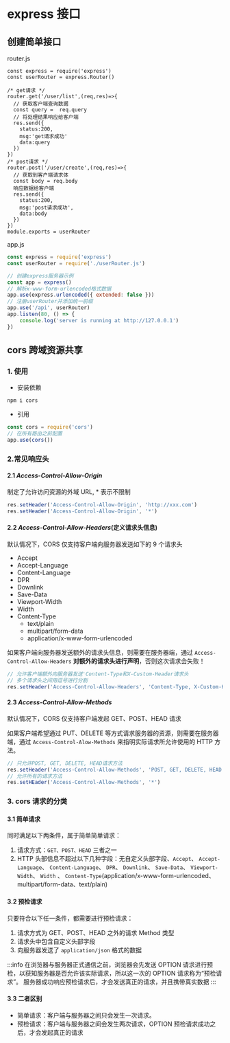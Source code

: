# express 接口

## 创建简单接口

router.js

```js{7,19}
const express = require('express')
const userRouter = express.Router()

/* get请求 */
router.get('/user/list',(req,res)=>{
  // 获取客户端查询数据
  const query =  req.query
  // 将处理结果响应给客户端
  res.send({
    status:200,
    msg:'get请求成功'
    data:query
  })
})
/* post请求 */
router.post('/user/create',(req,res)=>{
  // 获取到客户端请求体
  const body = req.body
  响应数据给客户端
  res.send({
    status:200,
    msg:'post请求成功',
    data:body
  })
})
module.exports = userRouter
```

app.js

```js
const express = require('express')
const userRouter = require('./userRouter.js')

// 创建express服务器示例
const app = express()
// 解析x-www-form-urlencoded格式数据
app.use(express.urlencoded({ extended: false }))
// 注册userRouter并添加统一前缀
app.use('/api', userRouter)
app.listen(80, () => {
	console.log('server is running at http://127.0.0.1')
})
```

## cors 跨域资源共享

### 1. 使用

-   安装依赖

```shell
npm i cors
```

-   引用

```js
const cors = require('cors')
// 在所有路由之前配置
app.use(cors())
```

### 2.常见响应头

#### 2.1 _Access-Control-Allow-Origin_

制定了允许访问资源的外域 URL, \* 表示不限制

```js
res.setHeader('Access-Control-Allow-Origin', 'http://xxx.com')
res.setHeader('Access-Control-Allow-Origin', '*')
```

#### 2.2 _Access-Control-Allow-Headers_(定义请求头信息)

默认情况下，CORS 仅支持客户端向服务器发送如下的 9 个请求头

-   Accept
-   Accept-Language
-   Content-Language
-   DPR
-   Downlink
-   Save-Data
-   Viewport-Width
-   Width
-   Content-Type
    -   text/plain
    -   multipart/form-data
    -   application/x-www-form-urlencoded

如果客户端向服务器发送额外的请求头信息，则需要在服务器端，通过 `Access-Control-Allow-Headers` **对额外的请求头进行声明**，否则这次请求会失败！

```js
// 允许客户端额外向服务器发送'Content-Type和X-Custom-Header请求头
// 多个请求头之间用逗号进行分割
res.setHeader('Access-Control-Allow-Headers', 'Content-Type, X-Custom-Header')
```

#### 2.3 _Access-Control-Allow-Methods_

默认情况下，CORS 仅支持客户端发起 GET、POST、HEAD 请求

如果客户端希望通过 PUT、DELETE 等方式请求服务器的资源，则需要在服务器端，通过 `Access-Control-Alow-Methods` 来指明实际请求所允许使用的 HTTP 方法。

```js
// 只允许POST, GET, DELETE, HEAD请求方法
res.setHeader('Access-Control-Allow-Methods', 'POST, GET, DELETE, HEAD')
// 允许所有的请求方法
res.setHEader('Access-Control-Allow-Methods', '*')
```

### 3. cors 请求的分类

#### 3.1 简单请求

同时满足以下两条件，属于简单简单请求：

1. 请求方式：`GET、POST、HEAD` 三者之一
2. HTTP 头部信息不超过以下几种字段：无自定义头部字段、`Accept`、 `Accept-Language`、 `Content-Language`、 `DPR`、 `Downlink`、 `Save-Data`、 `Viewport-Width`、 `Width` 、 `Content-Type`(application/x-www-form-urlencoded、multipart/form-data、text/plain)

#### 3.2 预检请求

只要符合以下任一条件，都需要进行预检请求：

1. 请求方式为 GET、POST、HEAD 之外的请求 Method 类型
2. 请求头中包含自定义头部字段
3. 向服务器发送了 `application/json` 格式的数据

:::info
在浏览器与服务器正式通信之前，浏览器会先发送 OPTION 请求进行预检，以获知服务器是否允许该实际请求，所以这一次的 OPTION 请求称为“预检请求”。 服务器成功响应预检请求后，才会发送真正的请求，并且携带真实数据
:::

#### 3.3 二者区别

-   简单请求：客户端与服务器之间只会发生一次请求。
-   预检请求：客户端与服务器之间会发生两次请求，OPTION 预检请求成功之后，才会发起真正的请求
